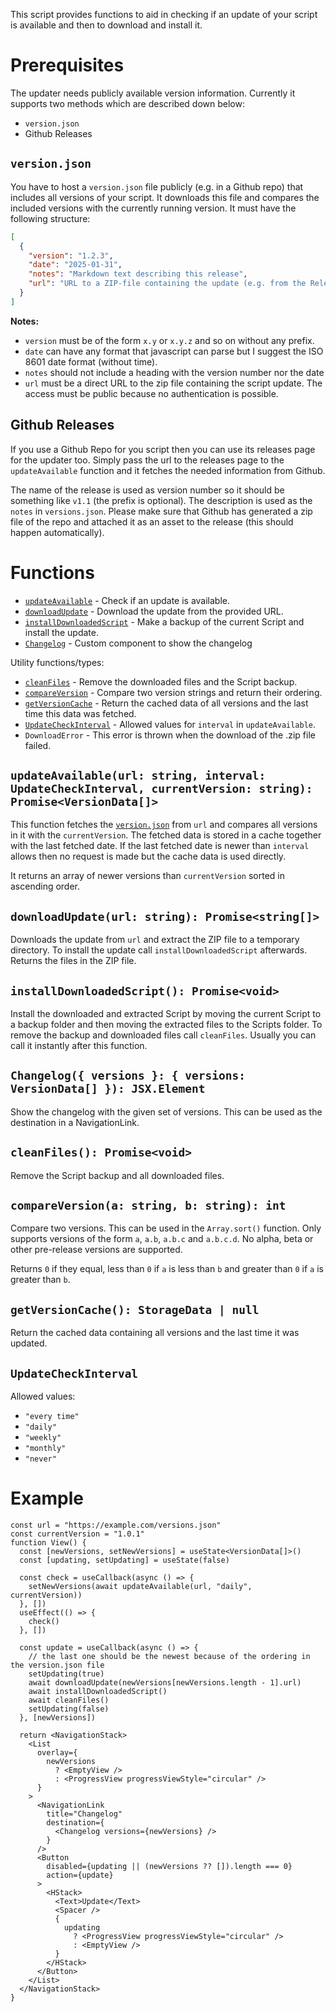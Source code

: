 This script provides functions to aid in checking if an update of your script is available
and then to download and install it.

# Prerequisites

The updater needs publicly available version information. Currently it supports two methods which
are described down below:

- `version.json`
- Github Releases

## `version.json`

You have to host a `version.json` file publicly (e.g. in a Github repo) that
includes all versions of your script. It downloads this file and compares the included versions
with the currently running version. It must have the following structure:

```json
[
  {
    "version": "1.2.3",
    "date": "2025-01-31",
    "notes": "Markdown text describing this release",
    "url": "URL to a ZIP-file containing the update (e.g. from the Releases page of a GitHub repo)"
  }
]
```

**Notes:**

- `version` must be of the form `x.y` or `x.y.z` and so on without any prefix.
- `date` can have any format that javascript can parse but I suggest the ISO 8601 date format (without time).
- `notes` should not include a heading with the version number nor the date
- `url` must be a direct URL to the zip file containing the script update. The access must be public because no authentication is possible.

## Github Releases

If you use a Github Repo for you script then you can use its releases page for the updater too. Simply pass the url to the releases page to the `updateAvailable` function and it fetches the needed information from Github.

The name of the release is used as version number so it should be something like `v1.1` (the prefix is optional). The description is used as the `notes` in `versions.json`. Please make sure that Github has generated a zip file of the repo and attached it as an asset to the release (this should happen automatically).

# Functions

- [`updateAvailable`](#updateavailableurl-string-interval-updatecheckinterval-currentversion-string-promiseversiondata) - Check if an update is available.
- [`downloadUpdate`](#downloadupdateurl-string-promisestring) - Download the update from the provided URL.
- [`installDownloadedScript`](#installdownloadedscript-promisevoid) - Make a backup of the current Script and install the update.
- [`Changelog`](#changelog-versions---versions-versiondata--jsxelement) - Custom component to show the changelog

Utility functions/types:

- [`cleanFiles`](#cleanfiles-promisevoid) - Remove the downloaded files and the Script backup.
- [`compareVersion`](#compareversiona-string-b-string-int) - Compare two version strings and return their ordering.
- [`getVersionCache`](#getversioncache-storagedata--null) - Return the cached data of all versions and the last time this data was fetched.
- [`UpdateCheckInterval`](#updatecheckinterval) - Allowed values for `interval` in `updateAvailable`.
- `DownloadError` - This error is thrown when the download of the .zip file failed.

## `updateAvailable(url: string, interval: UpdateCheckInterval, currentVersion: string): Promise<VersionData[]>`

This function fetches the [`version.json`](#prerequisites) from `url` and compares all versions
in it with the `currentVersion`. The fetched data is stored in a cache together with the last
fetched date. If the last fetched date is newer than `interval` allows then no request is made
but the cache data is used directly.

It returns an array of newer versions than `currentVersion` sorted in ascending order.

## `downloadUpdate(url: string): Promise<string[]>`

Downloads the update from `url` and extract the ZIP file to a temporary directory. To install
the update call `installDownloadedScript` afterwards. Returns the files in the ZIP file.

## `installDownloadedScript(): Promise<void>`

Install the downloaded and extracted Script by moving the current Script to a backup folder
and then moving the extracted files to the Scripts folder. To remove the backup and downloaded
files call `cleanFiles`. Usually you can call it instantly after this function.

## `Changelog({ versions }: { versions: VersionData[] }): JSX.Element`

Show the changelog with the given set of versions. This can be used as the destination in
a NavigationLink.

## `cleanFiles(): Promise<void>`

Remove the Script backup and all downloaded files.

## `compareVersion(a: string, b: string): int`

Compare two versions. This can be used in the `Array.sort()` function. Only supports
versions of the form `a`, `a.b`, `a.b.c` and `a.b.c.d`. No alpha, beta or other pre-release
versions are supported.

Returns `0` if they equal, less than `0` if `a` is less than `b` and greater
than `0` if `a` is greater than `b`.

## `getVersionCache(): StorageData | null`

Return the cached data containing all versions and the last time it was updated.

## `UpdateCheckInterval`

Allowed values:

  - `"every time"`
  - `"daily"`
  - `"weekly"`
  - `"monthly"`
  - `"never"`

# Example

```tsx
const url = "https://example.com/versions.json"
const currentVersion = "1.0.1"
function View() {
  const [newVersions, setNewVersions] = useState<VersionData[]>()
  const [updating, setUpdating] = useState(false)

  const check = useCallback(async () => {
    setNewVersions(await updateAvailable(url, "daily", currentVersion))
  }, [])
  useEffect(() => {
    check()
  }, [])

  const update = useCallback(async () => {
    // the last one should be the newest because of the ordering in the version.json file
    setUpdating(true)
    await downloadUpdate(newVersions[newVersions.length - 1].url)
    await installDownloadedScript()
    await cleanFiles()
    setUpdating(false)
  }, [newVersions])

  return <NavigationStack>
    <List
      overlay={
        newVersions
          ? <EmptyView />
          : <ProgressView progressViewStyle="circular" />
      }
    >
      <NavigationLink
        title="Changelog"
        destination={
          <Changelog versions={newVersions} />
        }
      />
      <Button
        disabled={updating || (newVersions ?? []).length === 0}
        action={update}
      >
        <HStack>
          <Text>Update</Text>
          <Spacer />
          {
            updating
              ? <ProgressView progressViewStyle="circular" />
              : <EmptyView />
          }
        </HStack>
      </Button>
    </List>
  </NavigationStack>
}
```
